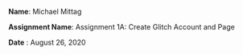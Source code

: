 **Name**: Michael Mittag

**Assignment Name**: Assignment 1A: Create Glitch Account and Page

**Date** : August 26, 2020